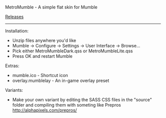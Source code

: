 MetroMumble - A simple flat skin for Mumble

[Releases](https://github.com/xPoke/MetroMumble/releases)

------------------------------------------------------

Installation:
- Unzip files anywhere you'd like
- Mumble -> Configure -> Settings -> User Interface -> Browse...
- Pick either MetroMumbleDark.qss or MetroMumbleLite.qss
- Press OK and restart Mumble

Extras:
 - mumble.ico - Shortcut icon
 - overlay.mumblelay - An in-game overlay preset

Variants:

- Make your own variant by editing the SASS CSS files in the "source" folder and compiling them with someting like Prepros http://alphapixels.com/prepros/
